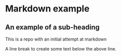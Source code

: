 # Markdown example
## An example of a sub-heading
This is a repo with an initial attempt at markdown

A line break to create some text below the above line. 


